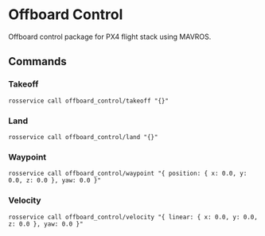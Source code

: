 # Offboard Control

Offboard control package for PX4 flight stack using MAVROS.

## Commands

### Takeoff

    rosservice call offboard_control/takeoff "{}"

### Land

    rosservice call offboard_control/land "{}"

### Waypoint

    rosservice call offboard_control/waypoint "{ position: { x: 0.0, y: 0.0, z: 0.0 }, yaw: 0.0 }"

### Velocity

    rosservice call offboard_control/velocity "{ linear: { x: 0.0, y: 0.0, z: 0.0 }, yaw: 0.0 }"

<!-- ### Gimbal

    rostopic pub offboard_control/gimbal geometry_msgs/Vector3 '{ x: 0.0, y: 0.0, z: 0.0 }'

### State

    rostopic echo offboard_control/state -->

